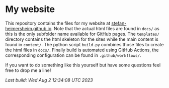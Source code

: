 # My website
This repository contains the files for my website at [stefan-heimersheim.github.io](https://stefan-heimersheim.github.io/index.html).
Note that the actual html files are found in `docs/` as this is the only subfolder name available for GitHub pages.
The `templates/` directory contains the html skeleton for the sites while the main content is found in `content/`.
The python script `build.py` combines those files to create the html files in `docs/`.
Finally build is automated using GitHub Actions, the corresponding configuration can be found in `.github/workflows/`.

If you want to do something like this yourself but have some questions feel free to drop me a line!

_Last build: Wed Aug  2 12:34:08 UTC 2023_
